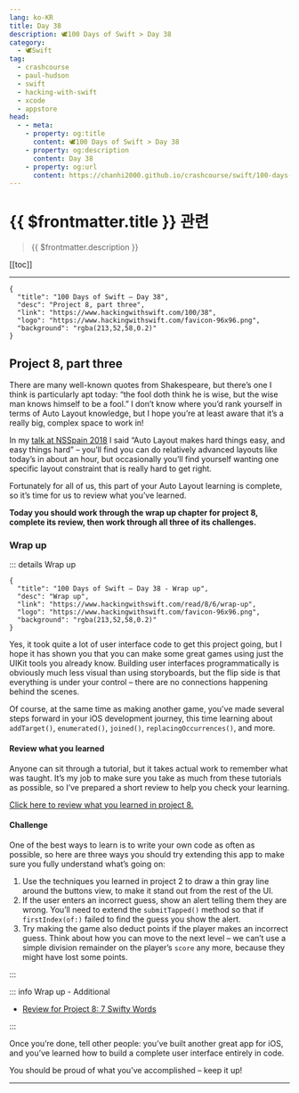 ```yaml
---
lang: ko-KR
title: Day 38
description: 🕊️100 Days of Swift > Day 38
category:
  - 🕊️Swift
tag: 
  - crashcourse
  - paul-hudson
  - swift
  - hacking-with-swift
  - xcode
  - appstore
head:
  - - meta:
    - property: og:title
      content: 🕊️100 Days of Swift > Day 38
    - property: og:description
      content: Day 38
    - property: og:url
      content: https://chanhi2000.github.io/crashcourse/swift/100-days-of-swift/38.html
---
```


# {{ $frontmatter.title }} 관련

> {{ $frontmatter.description }}

[[toc]]

---

```component VPCard
{
  "title": "100 Days of Swift – Day 38",
  "desc": "Project 8, part three",
  "link": "https://www.hackingwithswift.com/100/38",
  "logo": "https://www.hackingwithswift.com/favicon-96x96.png",
  "background": "rgba(213,52,58,0.2)"
}
```

## Project 8, part three

There are many well-known quotes from Shakespeare, but there’s one I think is particularly apt today: “the fool doth think he is wise, but the wise man knows himself to be a fool.” I don’t know where you’d rank yourself in terms of Auto Layout knowledge, but I hope you’re at least aware that it’s a really big, complex space to work in!

In my [talk at NSSpain 2018](http://vimeo.com/291590798) I said “Auto Layout makes hard things easy, and easy things hard” – you’ll find you can do relatively advanced layouts like today’s in about an hour, but occasionally you’ll find yourself wanting one specific layout constraint that is really hard to get right.

Fortunately for all of us, this part of your Auto Layout learning is complete, so it’s time for us to review what you’ve learned.

__Today you should work through the wrap up chapter for project 8, complete its review, then work through all three of its challenges.__

### Wrap up

::: details Wrap up

```component VPCard
{
  "title": "100 Days of Swift – Day 38 - Wrap up",
  "desc": "Wrap up",
  "link": "https://www.hackingwithswift.com/read/8/6/wrap-up",
  "logo": "https://www.hackingwithswift.com/favicon-96x96.png",
  "background": "rgba(213,52,58,0.2)"
}
```

<VidStack src="youtube/cODcGmJM-OQ" />

Yes, it took quite a lot of user interface code to get this project going, but I hope it has shown you that you can make some great games using just the UIKit tools you already know. Building user interfaces programmatically is obviously much less visual than using storyboards, but the flip side is that everything is under your control – there are no connections happening behind the scenes.

Of course, at the same time as making another game, you've made several steps forward in your iOS development journey, this time learning about `addTarget()`, `enumerated()`, `joined()`, `replacingOccurrences()`, and more.

#### Review what you learned

Anyone can sit through a tutorial, but it takes actual work to remember what was taught. It’s my job to make sure you take as much from these tutorials as possible, so I’ve prepared a short review to help you check your learning.

[Click here to review what you learned in project 8.][project-8-7-swifty-words]

#### Challenge

One of the best ways to learn is to write your own code as often as possible, so here are three ways you should try extending this app to make sure you fully understand what’s going on:

1. Use the techniques you learned in project 2 to draw a thin gray line around the buttons view, to make it stand out from the rest of the UI.
2. If the user enters an incorrect guess, show an alert telling them they are wrong. You’ll need to extend the `submitTapped()` method so that if `firstIndex(of:)` failed to find the guess you show the alert.
3. Try making the game also deduct points if the player makes an incorrect guess. Think about how you can move to the next level – we can’t use a simple division remainder on the player’s `score` any more, because they might have lost some points.

:::

::: info Wrap up - Additional

- [Review for Project 8: 7 Swifty Words][project-8-7-swifty-words]

:::

Once you’re done, tell other people: you’ve built another great app for iOS, and you’ve learned how to build a complete user interface entirely in code.

You should be proud of what you’ve accomplished – keep it up!

---

<TagLinks />

[project-8-7-swifty-words]: https://www.hackingwithswift.com/review/hws/project-8-7-swifty-words